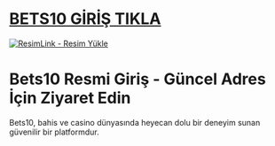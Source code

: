 #  <a href="https://1288bets1o.com/">BETS10 GİRİŞ TIKLA</a>
<meta charset="UTF-8">
    <meta name="viewport" content="width=device-width, initial-scale=1.0">
</head>
<body>

<a href="https://1288bets1o.com/" title="ResimLink - Resim Yükle"><img src="https://r.resimlink.com/kw-2Z7.png" title="ResimLink - Resim Yükle" alt="ResimLink - Resim Yükle"></a>
</a>

# Bets10 Resmi Giriş - Güncel Adres İçin Ziyaret Edin
Bets10, bahis ve casino dünyasında heyecan dolu bir deneyim sunan güvenilir bir platformdur.

